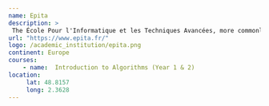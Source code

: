 ```yaml
---
name: Epita 
description: >
 The École Pour l'Informatique et les Techniques Avancées, more commonly known as EPITA, is a private French grande école specialized in the field of computer science and software engineering created in 1984 by Patrice Dumoucel. 
url: "https://www.epita.fr/"
logo: /academic_institution/epita.png
continent: Europe
courses:
    - name:  Introduction to Algorithms (Year 1 & 2)
location:
     lat: 48.8157
     long: 2.3628
---
```

